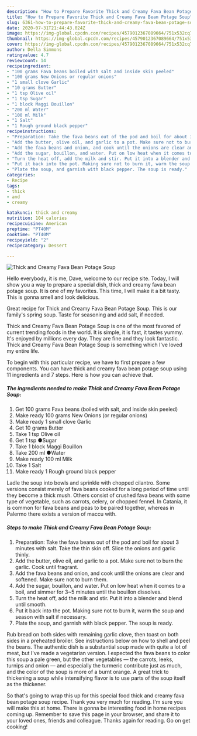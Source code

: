 ```yaml
---
description: "How to Prepare Favorite Thick and Creamy Fava Bean Potage Soup"
title: "How to Prepare Favorite Thick and Creamy Fava Bean Potage Soup"
slug: 6361-how-to-prepare-favorite-thick-and-creamy-fava-bean-potage-soup
date: 2020-07-31T21:44:43.024Z
image: https://img-global.cpcdn.com/recipes/4579012367089664/751x532cq70/thick-and-creamy-fava-bean-potage-soup-recipe-main-photo.jpg
thumbnail: https://img-global.cpcdn.com/recipes/4579012367089664/751x532cq70/thick-and-creamy-fava-bean-potage-soup-recipe-main-photo.jpg
cover: https://img-global.cpcdn.com/recipes/4579012367089664/751x532cq70/thick-and-creamy-fava-bean-potage-soup-recipe-main-photo.jpg
author: Della Simmons
ratingvalue: 4.7
reviewcount: 14
recipeingredient:
- "100 grams Fava beans boiled with salt and inside skin peeled"
- "100 grams New Onions or regular onions"
- "1 small clove Garlic"
- "10 grams Butter"
- "1 tsp Olive oil"
- "1 tsp Sugar"
- "1 block Maggi Bouillon"
- "200 ml Water"
- "100 ml Milk"
- "1 Salt"
- "1 Rough ground black pepper"
recipeinstructions:
- "Preparation: Take the fava beans out of the pod and boil for about 3 minutes with salt. Take the thin skin off. Slice the onions and garlic thinly."
- "Add the butter, olive oil, and garlic to a pot. Make sure not to burn the garlic. Cook until fragrant."
- "Add the fava beans and onion, and cook until the onions are clear and softened. Make sure not to burn them."
- "Add the sugar, bouillon, and water. Put on low heat when it comes to a boil, and simmer for 3~5 minutes until the bouillon dissolves."
- "Turn the heat off, add the milk and stir. Put it into a blender and blend until smooth."
- "Put it back into the pot. Making sure not to burn it, warm the soup and season with salt if necessary."
- "Plate the soup, and garnish with black pepper. The soup is ready."
categories:
- Recipe
tags:
- thick
- and
- creamy

katakunci: thick and creamy 
nutrition: 104 calories
recipecuisine: American
preptime: "PT40M"
cooktime: "PT40M"
recipeyield: "2"
recipecategory: Dessert

---
```



![Thick and Creamy Fava Bean Potage Soup](https://img-global.cpcdn.com/recipes/4579012367089664/751x532cq70/thick-and-creamy-fava-bean-potage-soup-recipe-main-photo.jpg)

Hello everybody, it is me, Dave, welcome to our recipe site. Today, I will show you a way to prepare a special dish, thick and creamy fava bean potage soup. It is one of my favorites. This time, I will make it a bit tasty. This is gonna smell and look delicious.

Great recipe for Thick and Creamy Fava Bean Potage Soup. This is our family&#39;s spring soup. Taste for seasoning and add salt, if needed.

Thick and Creamy Fava Bean Potage Soup is one of the most favored of current trending foods in the world. It is simple, it is fast, it tastes yummy. It's enjoyed by millions every day. They are fine and they look fantastic. Thick and Creamy Fava Bean Potage Soup is something which I've loved my entire life.


To begin with this particular recipe, we have to first prepare a few components. You can have thick and creamy fava bean potage soup using 11 ingredients and 7 steps. Here is how you can achieve that.

<!--inarticleads1-->

##### The ingredients needed to make Thick and Creamy Fava Bean Potage Soup:

1. Get 100 grams Fava beans (boiled with salt, and inside skin peeled)
1. Make ready 100 grams New Onions (or regular onions)
1. Make ready 1 small clove Garlic
1. Get 10 grams Butter
1. Take 1 tsp Olive oil
1. Get 1 tsp ●Sugar
1. Take 1 block Maggi Bouillon
1. Take 200 ml ●Water
1. Make ready 100 ml Milk
1. Take 1 Salt
1. Make ready 1 Rough ground black pepper


Ladle the soup into bowls and sprinkle with chopped cilantro. Some versions consist merely of fava beans cooked for a long period of time until they become a thick mush. Others consist of crushed fava beans with some type of vegetable, such as carrots, celery, or chopped fennel. In Catania, it is common for fava beans and peas to be paired together, whereas in Palermo there exists a version of maccu with. 

<!--inarticleads2-->

##### Steps to make Thick and Creamy Fava Bean Potage Soup:

1. Preparation: Take the fava beans out of the pod and boil for about 3 minutes with salt. Take the thin skin off. Slice the onions and garlic thinly.
1. Add the butter, olive oil, and garlic to a pot. Make sure not to burn the garlic. Cook until fragrant.
1. Add the fava beans and onion, and cook until the onions are clear and softened. Make sure not to burn them.
1. Add the sugar, bouillon, and water. Put on low heat when it comes to a boil, and simmer for 3~5 minutes until the bouillon dissolves.
1. Turn the heat off, add the milk and stir. Put it into a blender and blend until smooth.
1. Put it back into the pot. Making sure not to burn it, warm the soup and season with salt if necessary.
1. Plate the soup, and garnish with black pepper. The soup is ready.


Rub bread on both sides with remaining garlic clove, then toast on both sides in a preheated broiler. See instructions below on how to shell and peel the beans. The authentic dish is a substantial soup made with quite a lot of meat, but I&#39;ve made a vegetarian version. I expected the fava beans to color this soup a pale green, but the other vegetables — the carrots, leeks, turnips and onion — and especially the turmeric contribute just as much, and the color of the soup is more of a burnt orange. A great trick to thickening a soup while intensifying flavor is to use parts of the soup itself as the thickener. 

So that's going to wrap this up for this special food thick and creamy fava bean potage soup recipe. Thank you very much for reading. I'm sure you will make this at home. There is gonna be interesting food in home recipes coming up. Remember to save this page in your browser, and share it to your loved ones, friends and colleague. Thanks again for reading. Go on get cooking!
